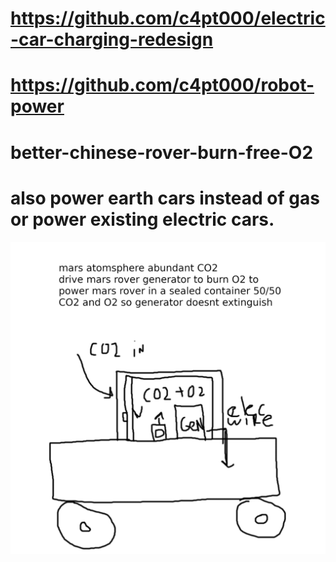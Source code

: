 # https://github.com/c4pt000/electric-car-charging-redesign


# https://github.com/c4pt000/robot-power

# better-chinese-rover-burn-free-O2


# also power earth cars instead of gas or power existing electric cars.

![s1](https://raw.githubusercontent.com/c4pt000/better-chinese-rover-burn-free-O2/main/black-white-CO2%2BO2-power-generator.png)
